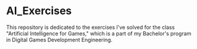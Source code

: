 # AI_Exercises
 This repository is dedicated to the exercises I've solved for the class "Artificial Intelligence for Games," which is a part of my Bachelor's program in Digital Games Development Engineering.

